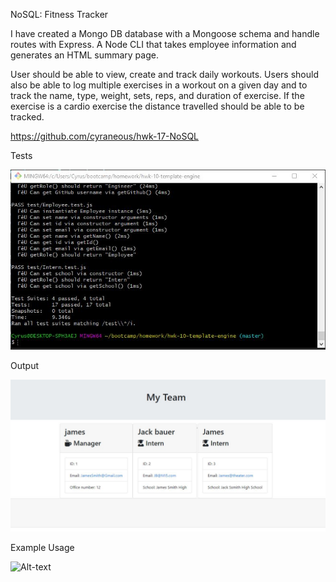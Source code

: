 NoSQL: Fitness Tracker 

I have created a Mongo DB database with a Mongoose schema and handle routes with Express.
A Node CLI that takes employee information and generates an HTML summary page.

User should be able to view, create and track daily workouts. Users should also be able to log multiple exercises in a workout on a given day and to track the name, type, weight, sets, reps, and duration of exercise. If the exercise is a cardio exercise the distance travelled should be able to be tracked. 


https://github.com/cyraneous/hwk-17-NoSQL

Tests

![Alt-text](https://github.com/cyraneous/hwk-10-template-engine/blob/master/assets/Tests.JPG)

Output

![Alt-text](https://github.com/cyraneous/hwk-10-template-engine/blob/master/assets/Output.JPG)

Example Usage

![Alt-text](https://github.com/cyraneous/hwk-10-template-engine/blob/master/assets/HWK-10-GIF.gif)


